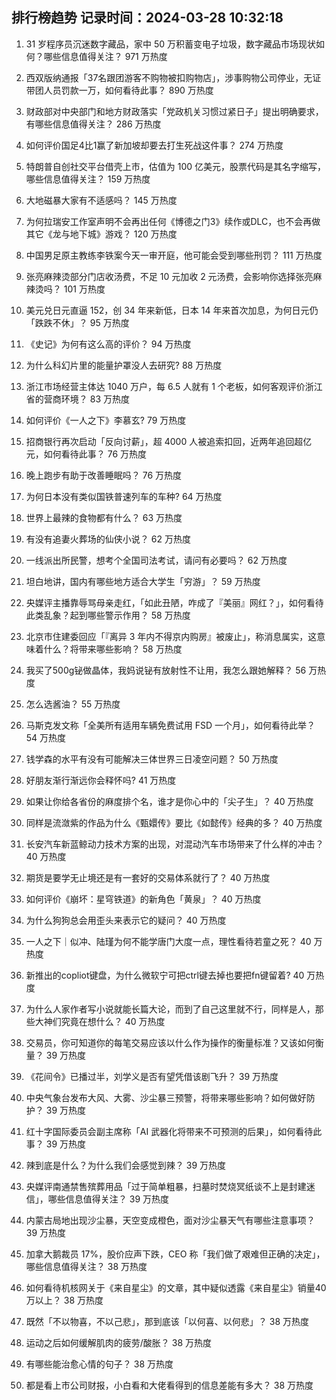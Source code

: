 
## 排行榜趋势 记录时间：2024-03-28 10:32:18
  
  1. 31 岁程序员沉迷数字藏品，家中 50 万积蓄变电子垃圾，数字藏品市场现状如何？哪些信息值得关注？ 971 万热度
    
  2. 西双版纳通报「37名跟团游客不购物被扣购物店」，涉事购物公司停业，无证带团人员罚款一万，如何看待此事？ 890 万热度
    
  3. 财政部对中央部门和地方财政落实「党政机关习惯过紧日子」提出明确要求，有哪些信息值得关注？ 286 万热度
    
  4. 如何评价国足4比1赢了新加坡却要去打生死战这件事？ 274 万热度
    
  5. 特朗普自创社交平台借壳上市，估值为 100 亿美元，股票代码是其名字缩写，哪些信息值得关注？ 159 万热度
    
  6. 大地磁暴大家有不适感吗？ 145 万热度
    
  7. 为何拉瑞安工作室声明不会再出任何《博德之门3》续作或DLC，也不会再做其它《龙与地下城》游戏？ 120 万热度
    
  8. 中国男足原主教练李铁案今天一审开庭，他可能会受到哪些刑罚？ 111 万热度
    
  9. 张亮麻辣烫部分门店收汤费，不足 10 元加收 2 元汤费，会影响你选择张亮麻辣烫吗？ 101 万热度
    
  10. 美元兑日元直逼 152，创 34 年来新低，日本 14 年来首次加息，为何日元仍「跌跌不休」？ 95 万热度
    
  11. 《史记》为何有这么高的评价？ 94 万热度
    
  12. 为什么科幻片里的能量护罩没人去研究? 88 万热度
    
  13. 浙江市场经营主体达 1040 万户，每 6.5 人就有 1 个老板，如何客观评价浙江省的营商环境？ 83 万热度
    
  14. 如何评价《一人之下》李慕玄? 79 万热度
    
  15. 招商银行再次启动「反向讨薪」，超 4000 人被追索扣回，近两年追回超亿元，如何看待此事？ 76 万热度
    
  16. 晚上跑步有助于改善睡眠吗？ 76 万热度
    
  17. 为何日本没有类似国铁普速列车的车种? 64 万热度
    
  18. 世界上最辣的食物都有什么？ 63 万热度
    
  19. 有没有追妻火葬场的仙侠小说？ 62 万热度
    
  20. 一线派出所民警，想考个全国司法考试，请问有必要吗？ 62 万热度
    
  21. 坦白地讲，国内有哪些地方适合大学生「穷游」？ 59 万热度
    
  22. 央媒评主播靠辱骂母亲走红，「如此丑陋，咋成了『美丽』网红？」，如何看待此类乱象？起到哪些警示作用？ 58 万热度
    
  23. 北京市住建委回应「『离异 3 年内不得京内购房』被废止」，称消息属实，这意味着什么？将带来哪些影响？ 58 万热度
    
  24. 我买了500g铋做晶体，我妈说铋有放射性不让用，我怎么跟她解释？ 56 万热度
    
  25. 怎么选酱油？ 55 万热度
    
  26. 马斯克发文称「全美所有适用车辆免费试用 FSD 一个月」，如何看待此举？ 54 万热度
    
  27. 钱学森的水平有没有可能解决三体世界三日凌空问题？ 50 万热度
    
  28. 好朋友渐行渐远你会释怀吗? 41 万热度
    
  29. 如果让你给各省份的麻度排个名，谁才是你心中的「尖子生」？ 40 万热度
    
  30. 同样是流潋紫的作品为什么《甄嬛传》要比《如懿传》经典的多？ 40 万热度
    
  31. 长安汽车新蓝鲸动力技术方案的出现，对混动汽车市场带来了什么样的冲击？ 40 万热度
    
  32. 期货是要学无止境还是有一套好的交易体系就行了？ 40 万热度
    
  33. 如何评价《崩坏：星穹铁道》的新角色「黄泉」？ 40 万热度
    
  34. 为什么狗狗总会用歪头来表示它的疑问？ 40 万热度
    
  35. 一人之下｜似冲、陆瑾为何不能学唐门大度一点，理性看待若童之死？ 40 万热度
    
  36. 新推出的copliot键盘，为什么微软宁可把ctrl键去掉也要把fn键留着? 40 万热度
    
  37. 为什么人家作者写小说就能长篇大论，而到了自己这里就不行，同样是人，那些大神们究竟在想什么？ 40 万热度
    
  38. 交易员，你可知道你的每笔交易应该以什么作为操作的衡量标准？又该如何衡量？ 39 万热度
    
  39. 《花间令》已播过半，刘学义是否有望凭借该剧飞升？ 39 万热度
    
  40. 中央气象台发布大风、大雾、沙尘暴三预警，将带来哪些影响？如何做好防护？ 39 万热度
    
  41. 红十字国际委员会副主席称「AI 武器化将带来不可预测的后果」，如何看待此事？ 39 万热度
    
  42. 辣到底是什么？为什么我们会感觉到辣？ 39 万热度
    
  43. 央媒评南通禁售殡葬用品「过于简单粗暴，扫墓时焚烧冥纸谈不上是封建迷信」，哪些信息值得关注？ 39 万热度
    
  44. 内蒙古局地出现沙尘暴，天空变成橙色，面对沙尘暴天气有哪些注意事项？ 39 万热度
    
  45. 加拿大鹅裁员 17%，股价应声下跌，CEO 称「我们做了艰难但正确的决定」，哪些信息值得关注？ 38 万热度
    
  46. 如何看待机核网关于《来自星尘》的文章，其中疑似透露《来自星尘》销量40万以上？ 38 万热度
    
  47. 既然「不以物喜，不以己悲」，那到底该「以何喜、以何悲」？ 38 万热度
    
  48. 运动之后如何缓解肌肉的疲劳/酸胀？ 38 万热度
    
  49. 有哪些能治愈心情的句子？ 38 万热度
    
  50. 都是看上市公司财报，小白看和大佬看得到的信息差能有多大？ 38 万热度
    